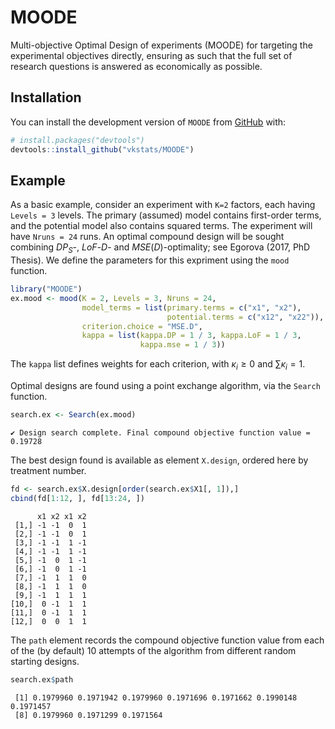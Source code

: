 # MOODE


Multi-objective Optimal Design of experiments (MOODE) for targeting the
experimental objectives directly, ensuring as such that the full set of
research questions is answered as economically as possible.

## Installation

You can install the development version of `MOODE` from
[GitHub](https://github.com/vkstats/MOODE) with:

``` r
# install.packages("devtools")
devtools::install_github("vkstats/MOODE")
```

## Example

As a basic example, consider an experiment with `K=2` factors, each
having `Levels = 3` levels. The primary (assumed) model contains
first-order terms, and the potential model also contains squared terms.
The experiment will have `Nruns = 24` runs. An optimal compound design
will be sought combining $DP_S$-, $LoF$-$D$- and $MSE(D)$-optimality;
see Egorova (2017, PhD Thesis). We define the parameters for this
expriment using the `mood` function.

``` r
library("MOODE")
ex.mood <- mood(K = 2, Levels = 3, Nruns = 24, 
                model_terms = list(primary.terms = c("x1", "x2"), 
                                   potential.terms = c("x12", "x22")), 
                criterion.choice = "MSE.D", 
                kappa = list(kappa.DP = 1 / 3, kappa.LoF = 1 / 3, 
                             kappa.mse = 1 / 3))
```

The `kappa` list defines weights for each criterion, with
$\kappa_i\ge 0$ and $\sum \kappa_i = 1$.

Optimal designs are found using a point exchange algorithm, via the
`Search` function.

``` r
search.ex <- Search(ex.mood)
```

    ✔ Design search complete. Final compound objective function value = 0.19728

The best design found is available as element `X.design`, ordered here
by treatment number.

``` r
fd <- search.ex$X.design[order(search.ex$X1[, 1]),]
cbind(fd[1:12, ], fd[13:24, ])
```

          x1 x2 x1 x2
     [1,] -1 -1  0  1
     [2,] -1 -1  0  1
     [3,] -1 -1  1 -1
     [4,] -1 -1  1 -1
     [5,] -1  0  1 -1
     [6,] -1  0  1 -1
     [7,] -1  1  1  0
     [8,] -1  1  1  0
     [9,] -1  1  1  1
    [10,]  0 -1  1  1
    [11,]  0 -1  1  1
    [12,]  0  0  1  1

The `path` element records the compound objective function value from
each of the (by default) 10 attempts of the algorithm from different
random starting designs.

``` r
search.ex$path
```

     [1] 0.1979960 0.1971942 0.1979960 0.1971696 0.1971662 0.1990148 0.1971457
     [8] 0.1979960 0.1971299 0.1971564
